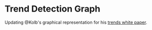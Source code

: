# Trend Detection Graph
Updating \@Kolb's graphical representation for his [trends white paper](https://github.com/jeffakolb/Gnip-Trend-Detection). 
